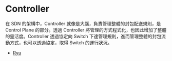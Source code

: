# Controller

在 SDN 的架構中，Controller 就像是大腦，負責管理整體的封包配送規則，是 Control Plane 的部分。透過 Controller 將管理的方式程式化，也因此增加了整體的靈活度。Controller 透過協定向 Switch 下達管理規則，進而管理整體的封包流動方式，也可以透過協定，取得 Switch 的運行狀況。

* [Ryu](https://github.com/OSE-Lab/Learning-SDN/tree/master/Controller/Ryu)
